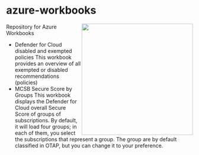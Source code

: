 # azure-workbooks

<img align="right" width="300" src="https://www.cloudnation.nl/hubfs/Cloudnation_Knowshow_BLACK_BLUE_RGB.svg">
Repository for Azure Workbooks

- Defender for Cloud disabled and exempted policies
This workbook provides an overview of all exempted or disabled recommendations (policies)
- MCSB Secure Score by Groups
This workbook displays the Defender for Cloud overall Secure Score of groups of subscriptions. By default, it will load four groups; in each of them, you select the subscriptions that represent a group. The group are by default classified in OTAP, but you can change it to your preference.
  

